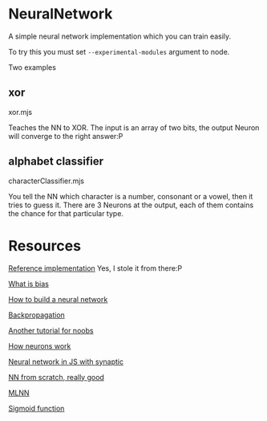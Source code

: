 # NeuralNetwork

A simple neural network implementation which you can train easily.

To try this you must set `--experimental-modules` argument to node.

Two examples
## xor

xor.mjs

Teaches the NN to XOR. The input is an array of two bits, the output Neuron will converge to the right answer:P


## alphabet classifier

characterClassifier.mjs

You tell the NN which character is a number, consonant or a vowel, then it tries to guess it.
There are 3 Neurons at the output, each of them contains the chance for that particular type.

# Resources

[Reference implementation](http://www.c-sharpcorner.com/article/C-Sharp-artificial-intelligence-ai-programming-a-basic-object/) Yes, I stole it from there:P

[What is bias](https://www.quora.com/What-is-bias-in-artificial-neural-network)

[How to build a neural network](https://stevenmiller888.github.io/mind-how-to-build-a-neural-network/)

[Backpropagation](https://datascience.stackexchange.com/questions/11589/creating-neural-net-for-xor-function)

[Another tutorial for noobs](https://becominghuman.ai/neural-network-xor-application-and-fundamentals-6b1d539941ed)

[How neurons work](http://toritris.weebly.com/perceptron-5-xor-how--why-neurons-work-together.html)

[Neural network in JS with synaptic](https://www.kdnuggets.com/2016/05/implementing-neural-networks-javascript.html)

[NN from scratch, really good](https://hackernoon.com/neural-networks-from-scratch-for-javascript-linguists-part1-the-perceptron-632a4d1fbad2m)


[MLNN](https://towardsdatascience.com/multi-layer-neural-networks-with-sigmoid-function-deep-learning-for-rookies-2-bf464f09eb7f)

[Sigmoid function](https://en.wikipedia.org/wiki/Sigmoid_function)

